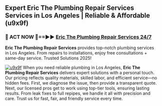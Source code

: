 ## Expert Eric The Plumbing Repair Services Services in Los Angeles | Reliable & Affordable (u9x9f)  

<h3>🚿 ACT NOW 🌟==►► <a href="https://tinyurl.com/2ne6vx2x" rel="nofollow">Eric The Plumbing Repair Services 24/7</a></h3>

**Eric The Plumbing Repair Services** provides top-notch plumbing services in Los Angeles. From repairs to installations, enjoy free consultations + same-day service. Trusted Solutions 2025!

[![u9x9f](https://i.imgur.com/4PFF4AK.jpeg)](https://tinyurl.com/2ne6vx2x)
When you need reliable plumbing in Los Angeles, **Eric The Plumbing Repair Services** delivers expert solutions with a personal touch. Our pricing reflects quality materials, skilled labor, and efficient service—no hidden fees. First, we diagnose the issue, then provide a transparent quote. Next, our licensed pros get to work using top-tier tools, ensuring lasting results. From leak fixes to full repipes, we handle it all with precision and care. Trust us for fast, fair, and friendly service every time.